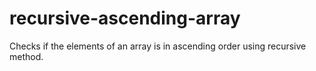 # recursive-ascending-array
Checks if the elements of an array is in ascending order using recursive method.
